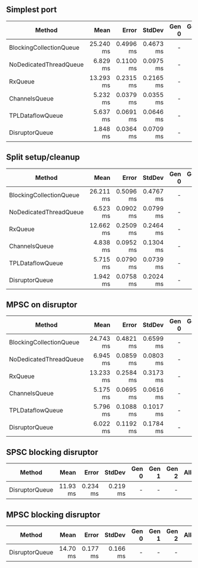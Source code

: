 ## Simplest port
|                  Method |      Mean |     Error |    StdDev | Gen 0 | Gen 1 | Gen 2 | Allocated |
|------------------------ |----------:|----------:|----------:|------:|------:|------:|----------:|
| BlockingCollectionQueue | 25.240 ms | 0.4996 ms | 0.4673 ms |     - |     - |     - |      64 B |
|  NoDedicatedThreadQueue |  6.829 ms | 0.1100 ms | 0.0975 ms |     - |     - |     - |     210 B |
|                 RxQueue | 13.293 ms | 0.2315 ms | 0.2165 ms |     - |     - |     - |      64 B |
|           ChannelsQueue |  5.232 ms | 0.0379 ms | 0.0355 ms |     - |     - |     - |     596 B |
|        TPLDataflowQueue |  5.637 ms | 0.0691 ms | 0.0646 ms |     - |     - |     - |   15104 B |
|          DisruptorQueue |  1.848 ms | 0.0364 ms | 0.0709 ms |     - |     - |     - |      64 B |

## Split setup/cleanup
|                  Method |      Mean |     Error |    StdDev | Gen 0 | Gen 1 | Gen 2 | Allocated |
|------------------------ |----------:|----------:|----------:|------:|------:|------:|----------:|
| BlockingCollectionQueue | 26.211 ms | 0.5096 ms | 0.4767 ms |     - |     - |     - |      64 B |
|  NoDedicatedThreadQueue |  6.523 ms | 0.0902 ms | 0.0799 ms |     - |     - |     - |     179 B |
|                 RxQueue | 12.662 ms | 0.2509 ms | 0.2464 ms |     - |     - |     - |     132 B |
|           ChannelsQueue |  4.838 ms | 0.0952 ms | 0.1304 ms |     - |     - |     - |     783 B |
|        TPLDataflowQueue |  5.715 ms | 0.0790 ms | 0.0739 ms |     - |     - |     - |   18254 B |
|          DisruptorQueue |  1.942 ms | 0.0758 ms | 0.2024 ms |     - |     - |     - |      64 B |

## MPSC on disruptor
|                  Method |      Mean |     Error |    StdDev | Gen 0 | Gen 1 | Gen 2 | Allocated |
|------------------------ |----------:|----------:|----------:|------:|------:|------:|----------:|
| BlockingCollectionQueue | 24.743 ms | 0.4821 ms | 0.6599 ms |     - |     - |     - |      64 B |
|  NoDedicatedThreadQueue |  6.945 ms | 0.0859 ms | 0.0803 ms |     - |     - |     - |     371 B |
|                 RxQueue | 13.233 ms | 0.2584 ms | 0.3173 ms |     - |     - |     - |      64 B |
|           ChannelsQueue |  5.175 ms | 0.0695 ms | 0.0616 ms |     - |     - |     - |     909 B |
|        TPLDataflowQueue |  5.796 ms | 0.1088 ms | 0.1017 ms |     - |     - |     - |   17222 B |
|          DisruptorQueue |  6.022 ms | 0.1192 ms | 0.1784 ms |     - |     - |     - |      64 B |

## SPSC blocking disruptor
|         Method |     Mean |    Error |   StdDev | Gen 0 | Gen 1 | Gen 2 | Allocated |
|--------------- |---------:|---------:|---------:|------:|------:|------:|----------:|
| DisruptorQueue | 11.93 ms | 0.234 ms | 0.219 ms |     - |     - |     - |      73 B |

## MPSC blocking disruptor
|         Method |     Mean |    Error |   StdDev | Gen 0 | Gen 1 | Gen 2 | Allocated |
|--------------- |---------:|---------:|---------:|------:|------:|------:|----------:|
| DisruptorQueue | 14.70 ms | 0.177 ms | 0.166 ms |     - |     - |     - |      64 B |
